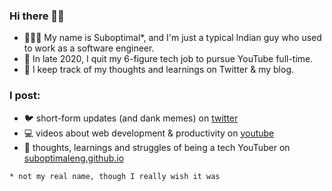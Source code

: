 ### Hi there 👋🏾
- 🤷🏾‍♂️ My name is Suboptimal*, and I'm just a typical Indian guy who used to work as a software engineer.
- 💫 In late 2020, I quit my 6-figure tech job to pursue YouTube full-time.
- 🧠 I keep track of my thoughts and learnings on Twitter & my blog.

### I post:
- 🐦 short-form updates (and dank memes) on [twitter](https://twitter.com/SuboptimalEng)
- 💻 videos about web development & productivity on [youtube](https://youtube.com/SuboptimalEng)
- 📖 thoughts, learnings and struggles of being a tech YouTuber on [suboptimaleng.github.io](https://suboptimaleng.github.io)

`* not my real name, though I really wish it was`

<!--
**SuboptimalEng/SuboptimalEng** is a ✨ _special_ ✨ repository because its `README.md` (this file) appears on your GitHub profile.

Here are some ideas to get you started:

- 🔭 I’m currently working on ...
- 🌱 I’m currently learning ...
- 👯 I’m looking to collaborate on ...
- 🤔 I’m looking for help with ...
- 💬 Ask me about ...
- 📫 How to reach me: ...
- 😄 Pronouns: ...
- ⚡ Fun fact: ...
-->
